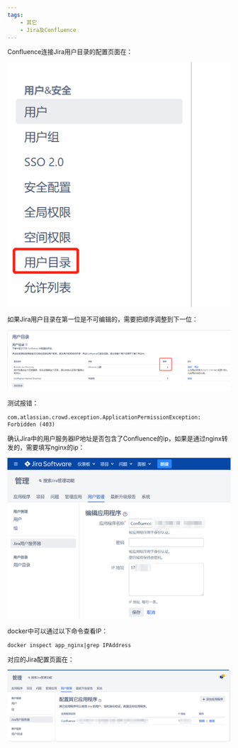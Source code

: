 ```yaml
---
tags:
    - 其它
    - Jira及Confluence
---
```


Confluence连接Jira用户目录的配置页面在：

![image-20210823105540423](/img-post/开发/其它/Jira及Confluence/Confluence连接Jira的问题.assets/image-20210823105540423.png)

如果Jira用户目录在第一位是不可编辑的，需要把顺序调整到下一位：

![image-20210823105613660](/img-post/开发/其它/Jira及Confluence/Confluence连接Jira的问题.assets/image-20210823105613660.png)



测试报错：

```
com.atlassian.crowd.exception.ApplicationPermissionException: Forbidden (403)

```

确认Jira中的用户服务器IP地址是否包含了Confluence的ip，如果是通过nginx转发的，需要填写nginx的ip：

![image-20210823105311893](/img-post/开发/其它/Jira及Confluence/Confluence连接Jira的问题.assets/image-20210823105311893.png)



docker中可以通过以下命令查看IP：

```
docker inspect app_nginx|grep IPAddress
```





对应的Jira配置页面在：

![image-20210823105821499](/img-post/开发/其它/Jira及Confluence/Confluence连接Jira的问题.assets/image-20210823105821499.png)
